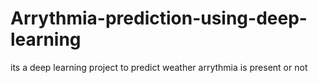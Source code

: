 # Arrythmia-prediction-using-deep-learning
its a deep learning project to predict weather arrythmia is present or not
